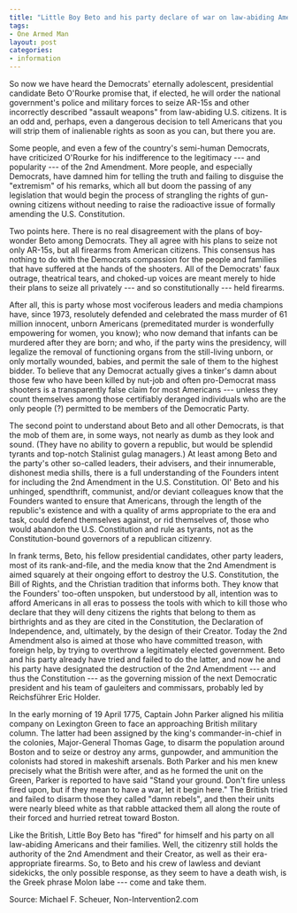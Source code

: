```yaml
---
title: "Little Boy Beto and his party declare of war on law-abiding Americans"
tags:
- One Armed Man
layout: post
categories:
- information
---
```


So now we have heard the Democrats' eternally adolescent, presidential candidate Beto O'Rourke promise that, if elected, he will order the national government's police and military forces to seize AR-15s and other incorrectly described "assault weapons" from law-abiding U.S. citizens. It is an odd and, perhaps, even a dangerous decision to tell Americans that you will strip them of inalienable rights as soon as you can, but there you are.

Some people, and even a few of the country's semi-human Democrats, have criticized O'Rourke for his indifference to the legitimacy --- and popularity --- of the 2nd Amendment. More people, and especially Democrats, have damned him for telling the truth and failing to disguise the "extremism" of his remarks, which all but doom the passing of any legislation that would begin the process of strangling the rights of gun-owning citizens without needing to raise the radioactive issue of formally amending the U.S. Constitution.

Two points here. There is no real disagreement with the plans of boy-wonder Beto among Democrats. They all agree with his plans to seize not only AR-15s, but all firearms from American citizens. This consensus has nothing to do with the Democrats compassion for the people and families that have suffered at the hands of the shooters. All of the Democrats' faux outrage, theatrical tears, and choked-up voices are meant merely to hide their plans to seize all privately --- and so constitutionally --- held firearms.

After all, this is party whose most vociferous leaders and media champions have, since 1973, resolutely defended and celebrated the mass murder of 61 million innocent, unborn Americans (premeditated murder is wonderfully empowering for women, you know); who now demand that infants can be murdered after they are born; and who, if the party wins the presidency, will legalize the removal of functioning organs from the still-living unborn, or only mortally wounded, babies, and permit the sale of them to the highest bidder. To believe that any Democrat actually gives a tinker's damn about those few who have been killed by nut-job and often pro-Democrat mass shooters is a transparently false claim for most Americans --- unless they count themselves among those certifiably deranged individuals who are the only people (?) permitted to be members of the Democratic Party.

The second point to understand about Beto and all other Democrats, is that the mob of them are, in some ways, not nearly as dumb as they look and sound. (They have no ability to govern a republic, but would be splendid tyrants and top-notch Stalinist gulag managers.) At least among Beto and the party's other so-called leaders, their advisers, and their innumerable, dishonest media shills, there is a full understanding of the Founders intent for including the 2nd Amendment in the U.S. Constitution. Ol' Beto and his unhinged, spendthrift, communist, and/or deviant colleagues know that the Founders wanted to ensure that Americans, through the length of the republic's existence and with a quality of arms appropriate to the era and task, could defend themselves against, or rid themselves of, those who would abandon the U.S. Constitution and rule as tyrants, not as the Constitution-bound governors of a republican citizenry.

In frank terms, Beto, his fellow presidential candidates, other party leaders, most of its rank-and-file, and the media know that the 2nd Amendment is aimed squarely at their ongoing effort to destroy the U.S. Constitution, the Bill of Rights, and the Christian tradition that informs both. They know that the Founders' too-often unspoken, but understood by all, intention was to afford Americans in all eras to possess the tools with which to kill those who declare that they will deny citizens the rights that belong to them as birthrights and as they are cited in the Constitution, the Declaration of Independence, and, ultimately, by the design of their Creator. Today the 2nd Amendment also is aimed at those who have committed treason, with foreign help, by trying to overthrow a legitimately elected government. Beto and his party already have tried and failed to do the latter, and now he and his party have designated the destruction of the 2nd Amendment --- and thus the Constitution --- as the governing mission of the next Democratic president and his team of gauleiters and commissars, probably led by Reichsführer Eric Holder.

In the early morning of 19 April 1775, Captain John Parker aligned his militia company on Lexington Green to face an approaching British military column. The latter had been assigned by the king's commander-in-chief in the colonies, Major-General Thomas Gage, to disarm the population around Boston and to seize or destroy any arms, gunpowder, and ammunition the colonists had stored in makeshift arsenals. Both Parker and his men knew precisely what the British were after, and as he formed the unit on the Green, Parker is reported to have said "Stand your ground. Don't fire unless fired upon, but if they mean to have a war, let it begin here." The British tried and failed to disarm those they called "damn rebels", and then their units were nearly bleed white as that rabble attacked them all along the route of their forced and hurried retreat toward Boston.

Like the British, Little Boy Beto has "fired" for himself and his party on all law-abiding Americans and their families. Well, the citizenry still holds the authority of the 2nd Amendment and their Creator, as well as their era-appropriate firearms. So, to Beto and his crew of lawless and deviant sidekicks, the only possible response, as they seem to have a death wish, is the Greek phrase Molon labe --- come and take them.

Source: Michael F. Scheuer, Non-Intervention2.com